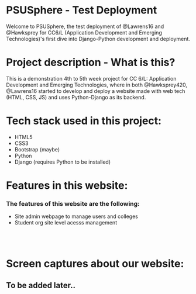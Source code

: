 # PSUSphere - Test Deployment
Welcome to PSUSphere, the test deployment of @Lawrens16 and @Hawksprey for CC6/L (Application Development and Emerging Technologies)'s first dive into Django-Python development and deployment.

# Project description - What is this?
This is a demonstration 4th to 5th week project for CC 6/L: Application Development and Emerging Technologies, where in both @Hawksprey420, @Lawrens16 started to develop and deploy a website made with web tech (HTML, CSS, JS) and uses Python-Django as its backend.
<br>

# Tech stack used in this project:
- HTML5<br>
- CSS3 <br>
- Bootstrap (maybe)<br>
- Python<br>
- Django (requires Python to be installed)<br>

# Features in this website:
<h3>The features of this website are the following:</h3>

- Site admin webpage to manage users and colleges
- Student org site level acesss management

<br>

<br>

# Screen captures about our website:
<h2>To be added later..</h2>
